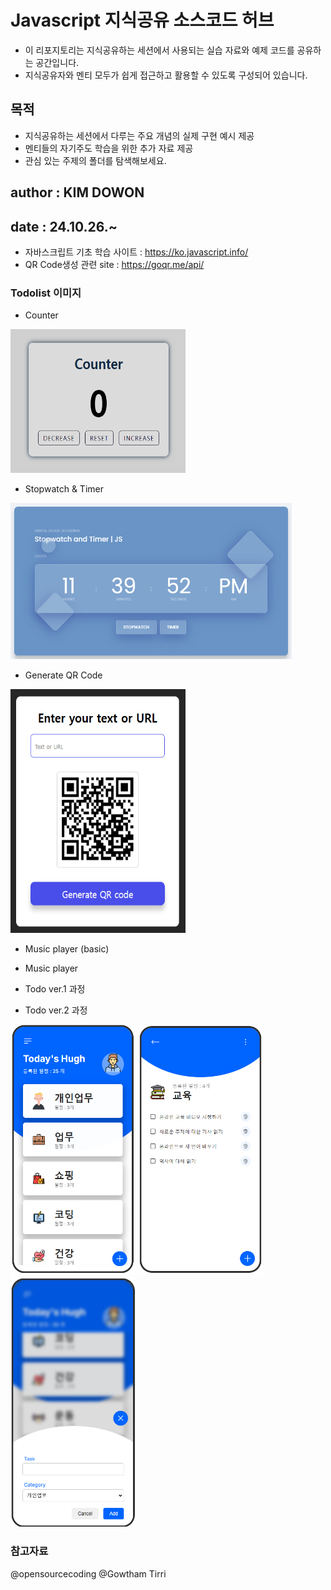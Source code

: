 # Javascript 지식공유 소스코드 허브

- 이 리포지토리는 지식공유하는 세션에서 사용되는 실습 자료와 예제 코드를 공유하는 공간입니다.
- 지식공유자와 멘티 모두가 쉽게 접근하고 활용할 수 있도록 구성되어 있습니다.

## 목적

- 지식공유하는 세션에서 다루는 주요 개념의 실제 구현 예시 제공
- 멘티들의 자기주도 학습을 위한 추가 자료 제공
- 관심 있는 주제의 폴더를 탐색해보세요.

## author : KIM DOWON

## date : 24.10.26.~

- 자바스크립트 기초 학습 사이트 : <https://ko.javascript.info/>
- QR Code생성 관련 site : <https://goqr.me/api/>

### Todolist 이미지

- Counter

<div>
<img src="/counter.png" width="280" height="230"/>
</div>

- Stopwatch & Timer

<div>
<img src="/stopwatch.png" width="450" height="250"/>
</div>

- Generate QR Code

<div>
<img src="/qr-study.png" width="280" height="390"/>
</div>

- Music player (basic)

<div></div>

- Music player

<div></div>

- Todo ver.1 과정

<div></div>

- Todo ver.2 과정

<div>
<img src="/image.png" width="200" height="400"/>
<img src="/image2.png" width="200" height="400"/>
<img src="/image3.png" width="200" height="400"/>
</div>

### 참고자료

@opensourcecoding
@Gowtham Tirri
